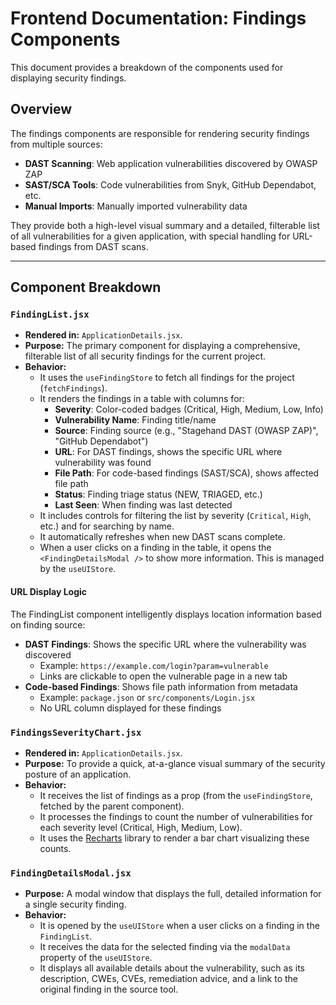 # Frontend Documentation: Findings Components

This document provides a breakdown of the components used for displaying security findings.

## Overview

The findings components are responsible for rendering security findings from multiple sources:
- **DAST Scanning**: Web application vulnerabilities discovered by OWASP ZAP
- **SAST/SCA Tools**: Code vulnerabilities from Snyk, GitHub Dependabot, etc.
- **Manual Imports**: Manually imported vulnerability data

They provide both a high-level visual summary and a detailed, filterable list of all vulnerabilities for a given application, with special handling for URL-based findings from DAST scans.

---

## Component Breakdown

### `FindingList.jsx`

*   **Rendered in:** `ApplicationDetails.jsx`.
*   **Purpose:** The primary component for displaying a comprehensive, filterable list of all security findings for the current project.
*   **Behavior:**
    *   It uses the `useFindingStore` to fetch all findings for the project (`fetchFindings`).
    *   It renders the findings in a table with columns for:
        *   **Severity**: Color-coded badges (Critical, High, Medium, Low, Info)
        *   **Vulnerability Name**: Finding title/name
        *   **Source**: Finding source (e.g., "Stagehand DAST (OWASP ZAP)", "GitHub Dependabot")
        *   **URL**: For DAST findings, shows the specific URL where vulnerability was found
        *   **File Path**: For code-based findings (SAST/SCA), shows affected file path
        *   **Status**: Finding triage status (NEW, TRIAGED, etc.)
        *   **Last Seen**: When finding was last detected
    *   It includes controls for filtering the list by severity (`Critical`, `High`, etc.) and for searching by name.
    *   It automatically refreshes when new DAST scans complete.
    *   When a user clicks on a finding in the table, it opens the `<FindingDetailsModal />` to show more information. This is managed by the `useUIStore`.

#### URL Display Logic

The FindingList component intelligently displays location information based on finding source:

*   **DAST Findings**: Shows the specific URL where the vulnerability was discovered
    *   Example: `https://example.com/login?param=vulnerable`
    *   Links are clickable to open the vulnerable page in a new tab
*   **Code-based Findings**: Shows file path information from metadata
    *   Example: `package.json` or `src/components/Login.jsx`
    *   No URL column displayed for these findings

### `FindingsSeverityChart.jsx`

*   **Rendered in:** `ApplicationDetails.jsx`.
*   **Purpose:** To provide a quick, at-a-glance visual summary of the security posture of an application.
*   **Behavior:**
    *   It receives the list of findings as a prop (from the `useFindingStore`, fetched by the parent component).
    *   It processes the findings to count the number of vulnerabilities for each severity level (Critical, High, Medium, Low).
    *   It uses the [Recharts](https://recharts.org/) library to render a bar chart visualizing these counts.

### `FindingDetailsModal.jsx`

*   **Purpose:** A modal window that displays the full, detailed information for a single security finding.
*   **Behavior:**
    *   It is opened by the `useUIStore` when a user clicks on a finding in the `FindingList`.
    *   It receives the data for the selected finding via the `modalData` property of the `useUIStore`.
    *   It displays all available details about the vulnerability, such as its description, CWEs, CVEs, remediation advice, and a link to the original finding in the source tool. 